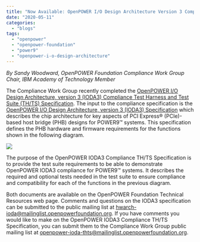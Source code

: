 ```yaml
---
title: "Now Available: OpenPOWER I/O Design Architecture Version 3 Compliance Test Harness and Test Suite Specification"
date: "2020-05-11"
categories: 
  - "blogs"
tags: 
  - "openpower"
  - "openpower-foundation"
  - "power9"
  - "openpower-i-o-design-architecture"
---
```


_By Sandy Woodward, OpenPOWER Foundation Compliance Work Group Chair, IBM Academy of Technology Member_

The Compliance Work Group recently completed the [OpenPOWER I/O Design Architecture, version 3 (IODA3) Compliance Test Harness and Test Suite (TH/TS) Specification](https://openpowerfoundation.org/?resource_lib=i-o-design-architecture-ioda3-compliance-test-harness-and-test-suite-th-ts-review-draft). The input to the compliance specification is the [OpenPOWER I/O Design Architecture, version 3 (IODA3) Specification](https://openpowerfoundation.org/?resource_lib=openpower-io-design-architecture-ioda-specification-review-draft) which describes the chip architecture for key aspects of PCI Express® (PCIe)-based host bridge (PHB) designs for POWER9™ systems. This specification defines the PHB hardware and firmware requirements for the functions shown in the following diagram.

![](images/OpenPOWER-IO-Design-Architecture-v3-Specification.png)

The purpose of the OpenPOWER IODA3 Compliance TH/TS Specification is to provide the test suite requirements to be able to demonstrate OpenPOWER IODA3 compliance for POWER9™ systems. It describes the required and optional tests needed in the test suite to ensure compliance and compatibility for each of the functions in the previous diagram.

Both documents are available on the OpenPOWER Foundation Technical Resources web page. Comments and questions on the IODA3 specification can be submitted to the public mailing list at [hwarch-ioda@mailinglist.openpowerfoundation.org](mailto:hwarch-ioda@mailinglist.openpowerfoundation.org). If you have comments you would like to make on the OpenPOWER IODA3 Compliance TH/TS Specification, you can submit them to the Compliance Work Group public mailing list at [openpower-ioda-thts@mailinglist.openpowerfoundation.org](mailto:openpower-ioda-thts@mailinglist.openpowerfoundation.org).
